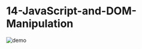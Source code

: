# 14-JavaScript-and-DOM-Manipulation
![demo](https://github.com/jingan0514/14-JavaScript-and-DOM-Manipulation/blob/master/demo.gif)
